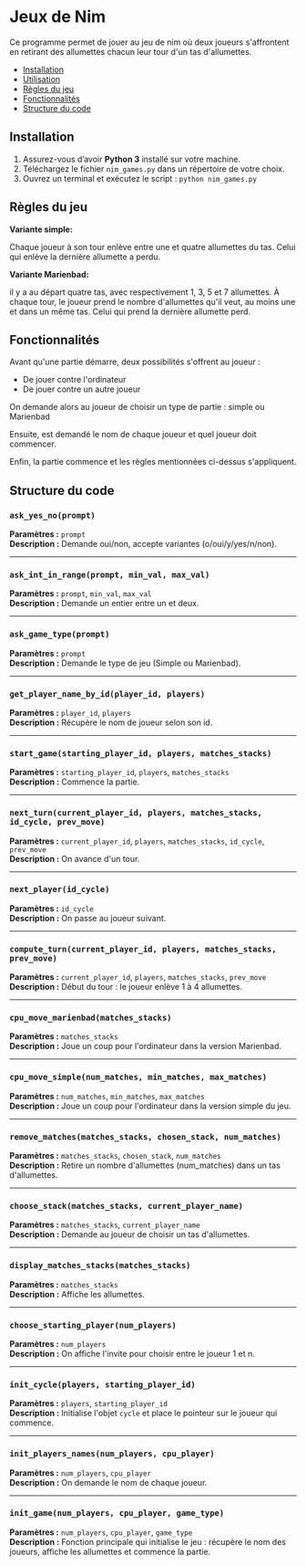 # Jeux de Nim

Ce programme permet de jouer au jeu de nim où deux joueurs s'affrontent en retirant des allumettes
chacun leur tour d'un tas d'allumettes.

- [Installation](#installation)
- [Utilisation](#utilisation)
- [Règles du jeu](#règles-du-jeu)
- [Fonctionnalités](#fonctionnalités)
- [Structure du code](#structure-du-code)

## Installation

1. Assurez-vous d’avoir **Python 3** installé sur votre machine.
2. Téléchargez le fichier `nim_games.py` dans un répertoire de votre choix.
3. Ouvrez un terminal et exécutez le script : `python nim_games.py`

## Règles du jeu

**Variante simple:**

Chaque joueur à son tour enlève entre une et quatre allumettes du tas. Celui qui enlève la dernière 
allumette a perdu.

**Variante Marienbad:**

il y a au départ quatre tas, avec respectivement 1, 3, 5 et 7 allumettes. À chaque tour, 
le joueur prend le nombre d'allumettes qu'il veut, au moins 
une et dans un même tas. Celui qui prend la dernière allumette perd.

## Fonctionnalités

Avant qu'une partie démarre, deux possibilités s'offrent au joueur :
- De jouer contre l'ordinateur
- De jouer contre un autre joueur

On demande alors au joueur de choisir un type de partie : simple ou Marienbad

Ensuite, est demandé le nom de chaque joueur et quel joueur doit commencer.

Enfin, la partie commence et les règles mentionnées ci-dessus s'appliquent.

## Structure du code

### `ask_yes_no(prompt)`
**Paramètres :** `prompt`  
**Description :** Demande oui/non, accepte variantes (o/oui/y/yes/n/non).

---

### `ask_int_in_range(prompt, min_val, max_val)`
**Paramètres :** `prompt`, `min_val`, `max_val`  
**Description :** Demande un entier entre un et deux.

---

### `ask_game_type(prompt)`
**Paramètres :** `prompt`  
**Description :** Demande le type de jeu (Simple ou Marienbad).

---

### `get_player_name_by_id(player_id, players)`
**Paramètres :** `player_id`, `players`  
**Description :** Récupère le nom de joueur selon son id.

---

### `start_game(starting_player_id, players, matches_stacks)`
**Paramètres :** `starting_player_id`, `players`, `matches_stacks`  
**Description :** Commence la partie.

---

### `next_turn(current_player_id, players, matches_stacks, id_cycle, prev_move)`
**Paramètres :** `current_player_id`, `players`, `matches_stacks`, `id_cycle`, `prev_move`  
**Description :** On avance d'un tour.

---

### `next_player(id_cycle)`
**Paramètres :** `id_cycle`  
**Description :** On passe au joueur suivant.

---

### `compute_turn(current_player_id, players, matches_stacks, prev_move)`
**Paramètres :** `current_player_id`, `players`, `matches_stacks`, `prev_move`  
**Description :** Début du tour : le joueur enlève 1 à 4 allumettes.

---

### `cpu_move_marienbad(matches_stacks)`
**Paramètres :** `matches_stacks`  
**Description :** Joue un coup pour l'ordinateur dans la version Marienbad.

---

### `cpu_move_simple(num_matches, min_matches, max_matches)`
**Paramètres :** `num_matches`, `min_matches`, `max_matches`  
**Description :** Joue un coup pour l'ordinateur dans la version simple du jeu.

---

### `remove_matches(matches_stacks, chosen_stack, num_matches)`
**Paramètres :** `matches_stacks`, `chosen_stack`, `num_matches`  
**Description :** Retire un nombre d'allumettes (num_matches) dans un tas d'allumettes.

---

### `choose_stack(matches_stacks, current_player_name)`
**Paramètres :** `matches_stacks`, `current_player_name`  
**Description :** Demande au joueur de choisir un tas d'allumettes.

---

### `display_matches_stacks(matches_stacks)`
**Paramètres :** `matches_stacks`  
**Description :** Affiche les allumettes.

---

### `choose_starting_player(num_players)`
**Paramètres :** `num_players`  
**Description :** On affiche l'invite pour choisir entre le joueur 1 et n.

---

### `init_cycle(players, starting_player_id)`
**Paramètres :** `players`, `starting_player_id`  
**Description :** Initialise l'objet `cycle` et place le pointeur sur le joueur qui commence.

---

### `init_players_names(num_players, cpu_player)`
**Paramètres :** `num_players`, `cpu_player`  
**Description :** On demande le nom de chaque joueur.

---

### `init_game(num_players, cpu_player, game_type)`
**Paramètres :** `num_players`, `cpu_player`, `game_type`  
**Description :** Fonction principale qui initialise le jeu : récupère le nom des joueurs, affiche les allumettes et commence la partie.
